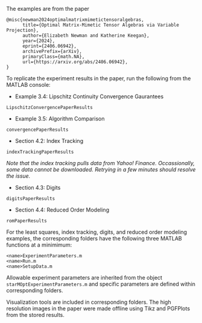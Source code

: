 The examples are from the paper
```console
@misc{newman2024optimalmatrixmimetictensoralgebras,
      title={Optimal Matrix-Mimetic Tensor Algebras via Variable Projection}, 
      author={Elizabeth Newman and Katherine Keegan},
      year={2024},
      eprint={2406.06942},
      archivePrefix={arXiv},
      primaryClass={math.NA},
      url={https://arxiv.org/abs/2406.06942}, 
}
```


To replicate the experiment results in the paper, run the following from the MATLAB console:
* Example 3.4: Lipschitz Continuity Convergence Gaurantees
```
LipschitzConvergencePaperResults
```
* Example 3.5: Algorithm Comparison
```
convergencePaperResults
``` 
* Section 4.2: Index Tracking
```
indexTrackingPaperResults
```
*Note that the index tracking pulls data from Yahoo! Finance.  Occassionally, some data cannot be downloaded.  Retrying in a few minutes should resolve the issue.*

*  Section 4.3: Digits
```
digitsPaperResults
```
*  Section 4.4: Reduced Order Modeling
```
romPaperResults
```

For the least squares, index tracking, digits, and reduced order modeling examples, the corresponding folders have the following three MATLAB functions at a minimimum:
```
<name>ExperimentParameters.m
<name>Run.m
<name>SetupData.m
```
Allowable experiment parameters are inherited from the object ```starMOptExperimentParameters.m``` and specific parameters are defined within corresponding folders.

Visualization tools are included in corresponding folders. The high resolution images in the paper were made offline using Tikz and PGFPlots from the stored results. 

